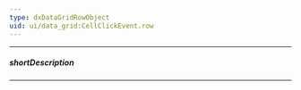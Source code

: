```yaml
---
type: dxDataGridRowObject
uid: ui/data_grid:CellClickEvent.row
---
```

---
##### shortDescription
<!-- Description goes here -->

---
<!-- Description goes here -->